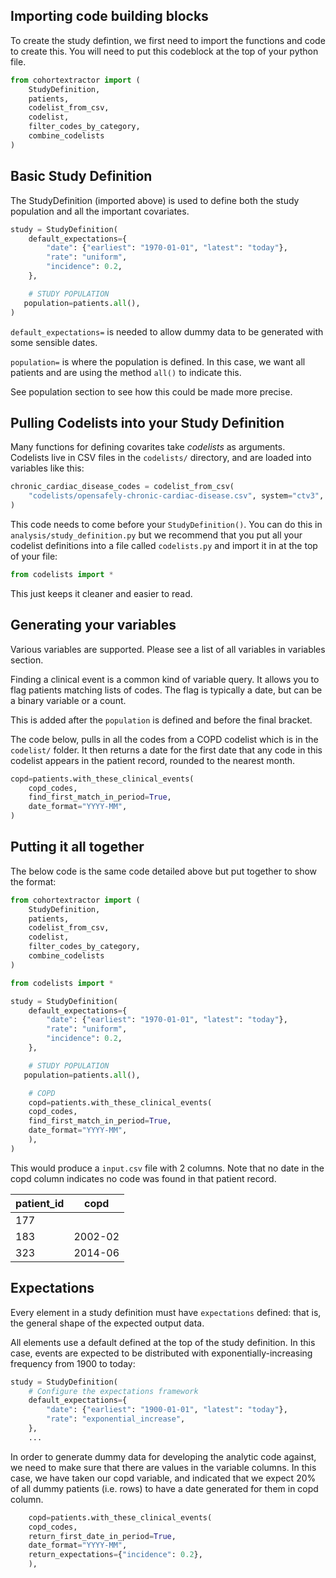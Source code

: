 ## Importing code building blocks

To create the study defintion, we first need to import the functions and code to create this. You will need
to put this codeblock at the top of your python file. 

```py 
from cohortextractor import (
    StudyDefinition,
    patients,
    codelist_from_csv,
    codelist,
    filter_codes_by_category,
    combine_codelists
)
```

## Basic Study Definition 

The StudyDefinition (imported above) is used to define both the study population and all the important
covariates.

```py
study = StudyDefinition(
    default_expectations={
        "date": {"earliest": "1970-01-01", "latest": "today"},
        "rate": "uniform",
        "incidence": 0.2,
    },

    # STUDY POPULATION
   population=patients.all(),
)
```

`default_expectations=` is needed to allow dummy data to be generated with some sensible dates. 

`population=` is where the population is defined. In this case, we want all patients and are using the method `all()`
to indicate this. 

See population section to see how this could be made more precise. 

## Pulling Codelists into your Study Definition

Many functions for defining covarites take *codelists* as arguments.  
Codelists live in CSV files in the `codelists/` directory, and are loaded into variables like this:


```py
chronic_cardiac_disease_codes = codelist_from_csv(
    "codelists/opensafely-chronic-cardiac-disease.csv", system="ctv3", column="CTV3ID"
)
```

This code needs to come before your `StudyDefinition()`. You can do this in `analysis/study_definition.py`
but we recommend that you put all your codelist definitions into a file called `codelists.py` and import
it in at the top of your file:

```py 
from codelists import *
```

This just keeps it cleaner and easier to read. 

## Generating your variables 

Various variables are supported. Please see a list of all variables in variables section. 

Finding a clinical event is a common kind of variable query. It allows you to flag
patients matching lists of codes.  The flag is typically a date, but
can be a binary variable or a count.

This is added after the `population` is defined and before the final bracket. 

The code below, pulls in all the codes from a COPD codelist which is in the `codelist/` folder. 
It then returns a date for the first date that any code in this codelist appears in the 
patient record, rounded to the nearest month. 

```py
copd=patients.with_these_clinical_events(
    copd_codes,
    find_first_match_in_period=True,
    date_format="YYYY-MM",
)
```

## Putting it all together 

The below code is the same code detailed above but put together to show the format:

```py 
from cohortextractor import (
    StudyDefinition,
    patients,
    codelist_from_csv,
    codelist,
    filter_codes_by_category,
    combine_codelists
)

from codelists import *

study = StudyDefinition(
    default_expectations={
        "date": {"earliest": "1970-01-01", "latest": "today"},
        "rate": "uniform",
        "incidence": 0.2,
    },

    # STUDY POPULATION
   population=patients.all(),

    # COPD 
    copd=patients.with_these_clinical_events(
    copd_codes,
    find_first_match_in_period=True,
    date_format="YYYY-MM",
    ),
)
```

This would produce a `input.csv` file with 2 columns. Note that no date in the copd column indicates no code
was found in that patient record. 

|patient_id|copd|
|---|---|
|177||
|183| 2002-02|
|323| 2014-06|

## Expectations

Every element in a study definition must have `expectations` defined:
that is, the general shape of the expected output data.

All elements use a default defined at the top of the study definition. In this case, events are expected to be 
distributed with exponentially-increasing frequency from 1900 to today:


```py
study = StudyDefinition(
    # Configure the expectations framework
    default_expectations={
        "date": {"earliest": "1900-01-01", "latest": "today"},
        "rate": "exponential_increase",
    },
    ...

```

In order to generate dummy data for developing the analytic code against, we need to make sure that 
there are values in the variable columns. In this case, we have taken our copd variable, and indicated 
that we expect 20% of all dummy patients (i.e. rows) to have a date generated for them in copd column. 

```py
    copd=patients.with_these_clinical_events(
    copd_codes,
    return_first_date_in_period=True,
    date_format="YYYY-MM",
    return_expectations={"incidence": 0.2},
    ),
```